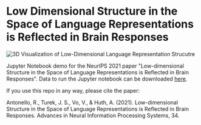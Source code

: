 # Low Dimensional Structure in the Space of Language Representations is Reflected in Brain Responses

![3D Visualization of Low-Dimensional Language Representation Strucutre](mds_viz.gif)

Jupyter Notebook demo for the NeurIPS 2021 paper "Low-dimensional Structure in the Space of Language Representations is Reflected in Brain Responses". Data to run the Jupyter notebook can be downloaded [here](https://figshare.com/articles/dataset/Language_Representation_Embedding_Data_for_the_paper_Low-Dimensional_Structure_in_the_Space_of_Language_Representations_is_Reflected_in_Brain_Responses_/17141915).

If you use this repo in any way, please cite the paper:

Antonello, R., Turek, J. S., Vo, V., & Huth, A. (2021). Low-dimensional Structure in the Space of Language Representations is Reflected in Brain Responses. Advances in Neural Information Processing Systems, 34.
